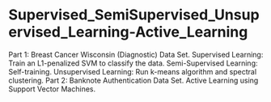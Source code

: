 # Supervised_SemiSupervised_Unsupervised_Learning-Active_Learning
Part 1: Breast Cancer Wisconsin (Diagnostic) Data Set. Supervised Learning: Train an L1-penalized SVM to classify the data. Semi-Supervised Learning: Self-training. Unsupervised Learning: Run k-means algorithm and spectral clustering. Part 2: Banknote Authentication Data Set. Active Learning using Support Vector Machines. 
